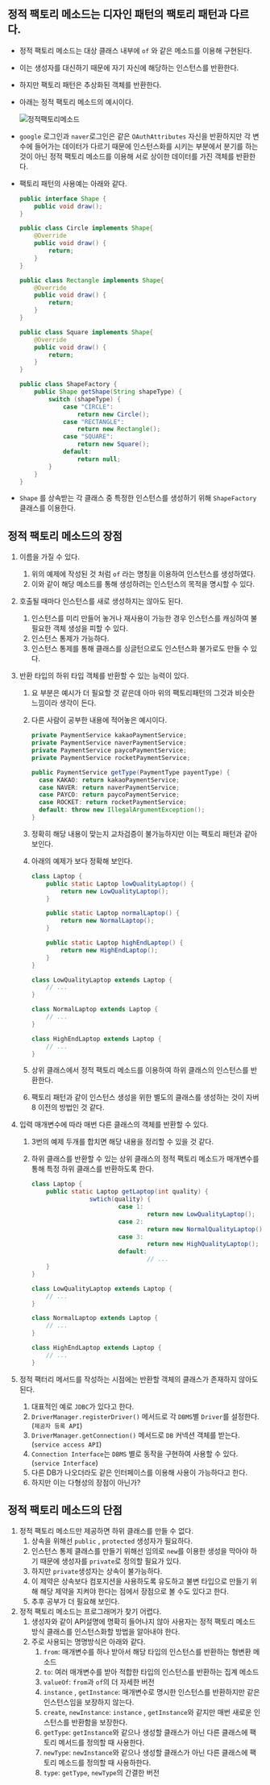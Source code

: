 ## 정적 팩토리 메소드는 디자인 패턴의 팩토리 패턴과 다르다.

-   정적 팩토리 메소드는 대상 클래스 내부에 `of` 와 같은 메소드를 이용해 구현된다.
    
-   이는 생성자를 대신하기 때문에 자기 자신에 해당하는 인스턴스를 반환한다.
    
-   하지만 팩토리 패턴은 추상화된 객체를 반환한다.
    
-   아래는 정적 팩토리 메소드의 예시이다.
    
    ![정적팩토리메소드](https://user-images.githubusercontent.com/74400861/235360359-68df4700-10f2-4a54-9684-372fae104d5f.png)
    
-   `google` 로그인과 `naver`로그인은 같은 `OAuthAttributes` 자신을 반환하지만 각 변수에 들어가는 데이터가 다르기 때문에 인스턴스화를 시키는 부분에서 분기를 하는 것이 아닌 정적 팩토리 메소드를 이용해 서로 상이한 데이터를 가진 객체를 반환한다.
    
-   팩토리 패턴의 사용예는 아래와 같다.
    
    ```java
    public interface Shape {
        public void draw();
    }
    
    public class Circle implements Shape{
        @Override
        public void draw() {
            return;
        }
    }
    
    public class Rectangle implements Shape{
        @Override
        public void draw() {
            return;
        }
    }
    
    public class Square implements Shape{
        @Override
        public void draw() {
            return;
        }
    }
    
    public class ShapeFactory {
        public Shape getShape(String shapeType) {
            switch (shapeType) {
                case "CIRCLE":
                    return new Circle();
                case "RECTANGLE":
                    return new Rectangle();
                case "SQUARE":
                    return new Square();
                default:
                    return null;
            }
        }
    }
    ```
    
-   `Shape` 를 상속받는 각 클래스 중 특정한 인스턴스를 생성하기 위해 `ShapeFactory`클래스를 이용한다.
    

## 정적 팩토리 메소드의 장점

1.  이름을 가질 수 있다.
    
    1.  위의 예제에 작성된 것 처럼 `of` 라는 명칭을 이용하여 인스턴스를 생성하였다.
    2.  이와 같이 해당 메소드를 통해 생성하려는 인스턴스의 목적을 명시할 수 있다.
2.  호출될 때마다 인스턴스를 새로 생성하지는 않아도 된다.
    
    1.  인스턴스를 미리 만들어 놓거나 재사용이 가능한 경우 인스턴스를 캐싱하여 불필요한 객체 생성을 피할 수 있다.
    2.  인스턴스 통제가 가능하다.
    3.  인스턴스 통제를 통해 클래스를 싱글턴으로도 인스턴스화 불가로도 만들 수 있다.
3.  반환 타입의 하위 타입 객체를 반환할 수 있는 능력이 있다.
    
    1.  요 부분은 예시가 더 필요할 것 같은데 아마 위의 팩토리패턴의 그것과 비슷한 느낌이라 생각이 든다.
        
    2.  다른 사람이 공부한 내용에 적어놓은 예시이다.
        
        ```java
        private PaymentService kakaoPaymentService;
        private PaymentService naverPaymentService;
        private PaymentService paycoPaymentService;
        private PaymentService rocketPaymentService;
        
        public PaymentService getType(PaymentType payentType) {
          case KAKAO: return kakaoPaymentService;
          case NAVER: return naverPaymentService;
          case PAYCO: return paycoPaymentService;
          case ROCKET: return rocketPaymentService;
          default: throw new IllegalArgumentException();
        }
        ```
        
    3.  정확히 해당 내용이 맞는지 교차검증이 불가능하지만 이는 팩토리 패턴과 같아보인다.
        
    4.  아래의 예제가 보다 정확해 보인다.
        
        ```java
        class Laptop {
            public static Laptop lowQualityLaptop() {
                return new LowQualityLaptop();
            }
        
            public static Laptop normalLaptop() {
                return new NormalLaptop();
            }
        
            public static Laptop highEndLaptop() {
                return new HighEndLaptop();
            }
        }
        
        class LowQualityLaptop extends Laptop {
            // ...
        }
        
        class NormalLaptop extends Laptop {
            // ...
        }
        
        class HighEndLaptop extends Laptop {
            // ...
        }
        ```
        
    5.  상위 클래스에서 정적 팩토리 메소드를 이용하여 하위 클래스의 인스턴스를 반환한다.
        
    6.  팩토리 패턴과 같이 인스턴스 생성을 위한 별도의 클래스를 생성하는 것이 자버8 이전의 방법인 것 같다.
        
4.  입력 매개변수에 따라 매번 다른 클래스의 객체를 반환할 수 있다.
    
    1.  3번의 예제 두개를 합치면 해당 내용을 정리할 수 있을 것 같다.
        
    2.  하위 클래스를 반환할 수 있는 상위 클래스의 정적 팩토리 메소드가 매개변수를 통해 특정 하위 클래스를 반환하도록 한다.
        
        ```java
        class Laptop {
            public static Laptop getLaptop(int quality) {
        				swtich(quality) {
        						case 1:
        								return new LowQualityLaptop();
        						case 2:
        								return new NormalQualityLaptop();
        						case 3:
        								return new HighQualityLaptop();
        						default:
        								// ...
            }
        }
        
        class LowQualityLaptop extends Laptop {
            // ...
        }
        
        class NormalLaptop extends Laptop {
            // ...
        }
        
        class HighEndLaptop extends Laptop {
            // ...
        }
        ```
        
5.  정적 팩터리 메서드를 작성하는 시점에는 반환할 객체의 클래스가 존재하지 않아도 된다.
    
    1.  대표적인 예로 `JDBC`가 있다고 한다.
    2.  `DriverManager.registerDriver()` 메서드로 각 `DBMS`별 `Driver`를 설정한다. (`제공자 등록 API`)
    3.  `DriverManager.getConnection()` 메서드로 `DB` 커넥션 객체를 받는다. (`service access API`)
    4.  `Connection Interface`는 `DBMS` 별로 동작을 구현하여 사용할 수 있다. (`service Interface`)
    5.  다른 DB가 나오더라도 같은 인터페이스를 이용해 사용이 가능하다고 한다.
    6.  하지만 이는 다형성의 장점이 아닌가?

## 정적 팩토리 메소드의 단점

1.  정적 팩토리 메소드만 제공하면 하위 클래스를 만들 수 없다.
    1.  상속을 위해선 `public` , `protected` 생성자가 필요하다.
    2.  인스턴스 통제 클래스를 만들기 위해선 임의로 `new`를 이용한 생성을 막아야 하기 때문에 생성자를 `private`로 정의할 필요가 있다.
    3.  하지만 `private`생성자는 상속이 불가능하다.
    4.  이 제약은 상속보다 컴포지션을 사용하도록 유도하고 불변 타입으로 만들기 위해 해당 제약을 지켜야 한다는 점에서 장점으로 볼 수도 있다고 한다.
    5.  추후 공부가 더 필요해 보인다.
2.  정적 팩토리 메소드는 프로그래머가 찾기 어렵다.
    1.  생성자와 같이 API설명에 명확히 들어나지 않아 사용자는 정적 팩토리 메소드 방식 클래스를 인스턴스화할 방법을 알아내야 한다.
    2.  주로 사용되는 명명방식은 아래와 같다.
        1.  `from`: 매개변수를 하나 받아서 해당 타입의 인스턴스를 반환하는 형변환 메소드
        2.  `to`: 여러 매개변수를 받아 적합한 타입의 인스턴스를 반환하는 집계 메소드
        3.  `valueOf`: `from`과 `of`의 더 자세한 버전
        4.  `instance` , `getInstance`: 매개변수로 명시한 인스턴스를 반환하지만 같은 인스턴스임을 보장하지 않는다.
        5.  `create`, `newInstance`: `instance` , `getInstance`와 같지만 매번 새로운 인스턴스를 반환함을 보장한다.
        6.  `getType`: `getInstance`와 같으나 생성할 클래스가 아닌 다른 클래스에 팩토리 메서드를 정의할 때 사용한다.
        7.  `newType`: `newInstance`와 같으나 생성할 클래스가 아닌 다른 클래스에 팩토리 메소드를 정의할 때 사용하한다.
        8.  `type`: `getType`, `newType`의 간결한 버전